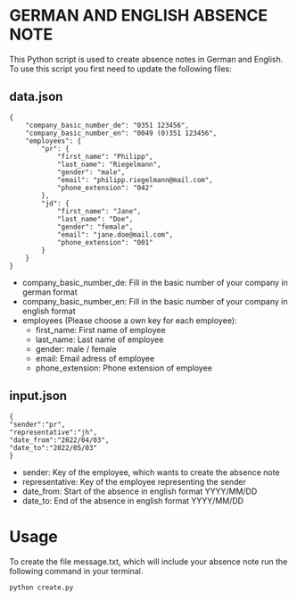# GERMAN AND ENGLISH ABSENCE NOTE

This Python script is used to create absence notes in German and English.
To use this script you first need to update the following files:

## data.json

```
{
    "company_basic_number_de": "0351 123456",
    "company_basic_number_en": "0049 (0)351 123456",
    "employees": {
        "pr": {
            "first_name": "Philipp",
            "last_name": "Riegelmann",
            "gender": "male",
            "email": "philipp.riegelmann@mail.com",
            "phone_extension": "042"
        },
        "jd": {
            "first_name": "Jane",
            "last_name": "Doe",
            "gender": "female",
            "email": "jane.doe@mail.com",
            "phone_extension": "001"
        }
    }
}
```

- company_basic_number_de: Fill in the basic number of your company in german format
- company_basic_number_en: Fill in the basic number of your company in english format
- employees (Please choose a own key for each employee):
  - first_name: First name of employee
  - last_name: Last name of employee
  - gender: male / female
  - email: Email adress of employee
  - phone_extension: Phone extension of employee

## input.json

```
{
"sender":"pr",
"representative":"jh",
"date_from":"2022/04/03",
"date_to":"2022/05/03"
}
```

- sender: Key of the employee, which wants to create the absence note
- representative: Key of the employee representing the sender
- date_from: Start of the absence in english format YYYY/MM/DD
- date_to: End of the absence in english format YYYY/MM/DD

# Usage

To create the file message.txt, which will include your absence note run the following command in your terminal.

```
python create.py
```

